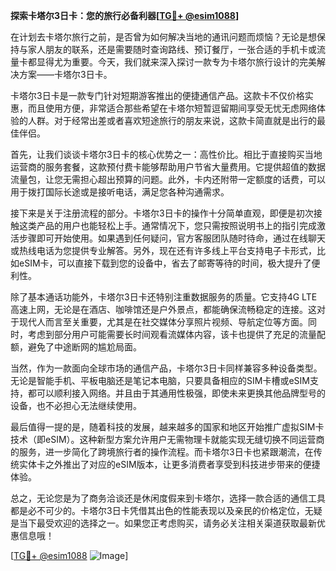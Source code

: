 **探索卡塔尔3日卡：您的旅行必备利器[[TG💪+ @esim1088](https://t.me/s/esim1088)]**

在计划去卡塔尔旅行之前，是否曾为如何解决当地的通讯问题而烦恼？无论是想保持与家人朋友的联系，还是需要随时查询路线、预订餐厅，一张合适的手机卡或流量卡都显得尤为重要。今天，我们就来深入探讨一款专为卡塔尔旅行设计的完美解决方案——卡塔尔3日卡。

卡塔尔3日卡是一款专门针对短期游客推出的便捷通信产品。这款卡不仅价格实惠，而且使用方便，非常适合那些希望在卡塔尔短暂逗留期间享受无忧无虑网络体验的人群。对于经常出差或者喜欢短途旅行的朋友来说，这款卡简直就是出行的最佳伴侣。

首先，让我们谈谈卡塔尔3日卡的核心优势之一：高性价比。相比于直接购买当地运营商的服务套餐，这款预付费卡能够帮助用户节省大量费用。它提供超值的数据流量包，让您无需担心超出预算的问题。此外，卡内还附带一定额度的话费，可以用于拨打国际长途或是接听电话，满足您各种沟通需求。

接下来是关于注册流程的部分。卡塔尔3日卡的操作十分简单直观，即便是初次接触这类产品的用户也能轻松上手。通常情况下，您只需按照说明书上的指引完成激活步骤即可开始使用。如果遇到任何疑问，官方客服团队随时待命，通过在线聊天或热线电话为您提供专业解答。另外，现在还有许多线上平台支持电子卡形式，比如eSIM卡，可以直接下载到您的设备中，省去了邮寄等待的时间，极大提升了便利性。

除了基本通话功能外，卡塔尔3日卡还特别注重数据服务的质量。它支持4G LTE高速上网，无论是在酒店、咖啡馆还是户外景点，都能确保流畅稳定的连接。这对于现代人而言至关重要，尤其是在社交媒体分享照片视频、导航定位等方面。同时，考虑到部分用户可能需要长时间观看流媒体内容，该卡也提供了充足的流量配额，避免了中途断网的尴尬局面。

当然，作为一款面向全球市场的通信产品，卡塔尔3日卡同样兼容多种设备类型。无论是智能手机、平板电脑还是笔记本电脑，只要具备相应的SIM卡槽或eSIM支持，都可以顺利接入网络。并且由于其通用性极强，即使未来更换其他品牌型号的设备，也不必担心无法继续使用。

最后值得一提的是，随着科技的发展，越来越多的国家和地区开始推广虚拟SIM卡技术（即eSIM）。这种新型方案允许用户无需物理卡就能实现无缝切换不同运营商的服务，进一步简化了跨境旅行者的操作流程。而卡塔尔3日卡也紧跟潮流，在传统实体卡之外推出了对应的eSIM版本，让更多消费者享受到科技进步带来的便捷体验。

总之，无论您是为了商务洽谈还是休闲度假来到卡塔尔，选择一款合适的通信工具都是必不可少的。卡塔尔3日卡凭借其出色的性能表现以及亲民的价格定位，无疑是当下最受欢迎的选择之一。如果您正考虑购买，请务必关注相关渠道获取最新优惠信息哦！

[[TG💪+ @esim1088](https://t.me/s/esim1088) ![Image](https://i.postimg.cc/4NQfJmqS/Snipaste-2025-05-13-00-14-12.png)]